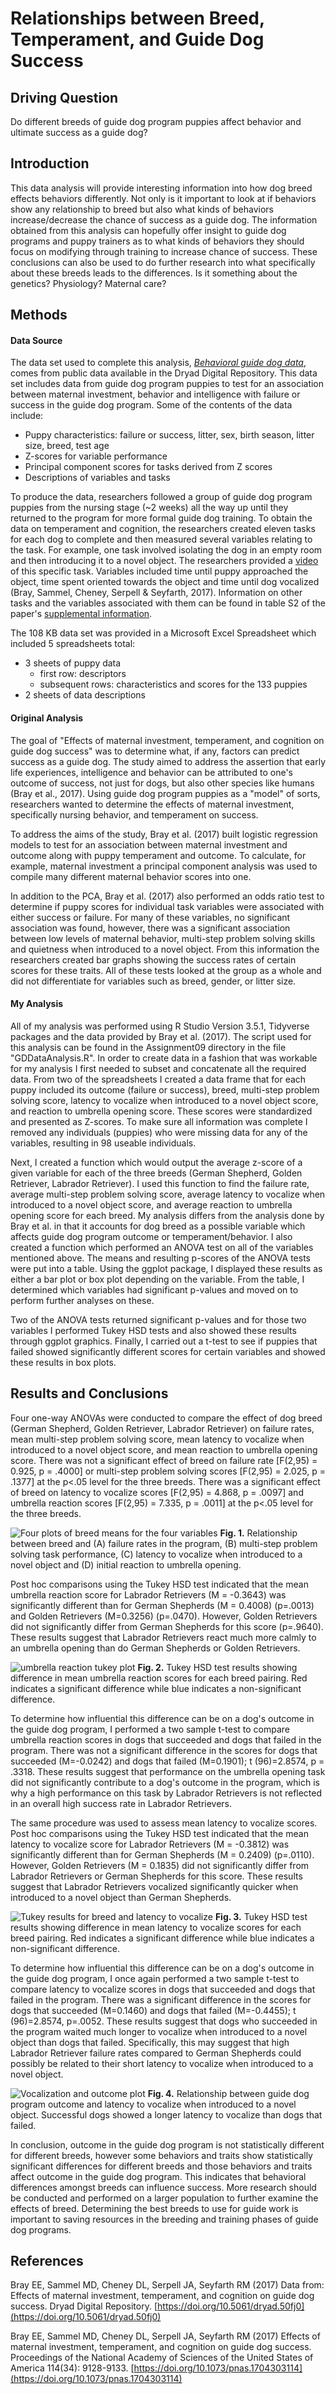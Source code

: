 # Relationships between Breed, Temperament, and Guide Dog Success

## Driving Question
Do different breeds of guide dog program puppies affect behavior and ultimate success as a guide dog?

## Introduction

This data analysis will provide interesting information into how dog breed effects behaviors differently. Not only is it important to look at if behaviors show any relationship to breed but also what kinds of behaviors increase/decrease the chance of success as a guide dog. The information obtained from this analysis can hopefully offer insight to guide dog programs and puppy trainers as to what kinds of behaviors they should focus on modifying through training to increase chance of success. These conclusions can also be used to do further research into what specifically about these breeds leads to the differences. Is it something about the genetics? Physiology? Maternal care?


## Methods
#### Data Source
The data set used to complete this analysis, [*Behavioral guide dog data*](https://datadryad.org/resource/doi:10.5061/dryad.50fj0), comes from public data available in the Dryad Digital Repository. This data set includes data from guide dog program puppies to test for an association between maternal investment, behavior and intelligence with failure or success in the guide dog program. Some of the contents of the data include: 
 - Puppy characteristics: failure or success, litter, sex, birth season, litter size, breed, test age
 - Z-scores for variable performance
 - Principal component scores for tasks derived from Z scores
 - Descriptions of variables and tasks

To produce the data, researchers followed a group of guide dog program puppies from the nursing stage (~2 weeks) all the way up until they returned to the program for more formal guide dog training. To obtain the data on temperament and cognition, the researchers created eleven tasks for each dog to complete and then measured several variables relating to the task. For example, one task involved isolating the dog in an empty room and then introducing it to a novel object. The researchers provided a [video](http://movie-usa.glencoesoftware.com/video/10.1073/pnas.1704303114/video-2) of this specific task. Variables included time until puppy approached the object, time spent oriented towards the object and time until dog vocalized (Bray, Sammel, Cheney, Serpell & Seyfarth, 2017). Information on other tasks and the variables associated with them can be found in table S2 of the paper's [supplemental information](chrome-extension://oemmndcbldboiebfnladdacbdfmadadm/https://www.pnas.org/content/pnas/suppl/2017/08/02/1704303114.DCSupplemental/pnas.201704303SI.pdf?targetid=nameddest%3DSTXT). 

The 108 KB data set was provided in a Microsoft Excel Spreadsheet which included 5 spreadsheets total:
 - 3 sheets of puppy data
	 - first row: descriptors
	 - subsequent rows: characteristics and scores for the 133 puppies
 - 2 sheets of data descriptions

#### Original Analysis

The goal of "Effects of maternal investment, temperament, and cognition on guide dog success" was to determine what, if any, factors can predict success as a guide dog. The study aimed to address the assertion that early life experiences, intelligence and behavior can be attributed to one's outcome of success, not just for dogs, but also other species like humans (Bray et al., 2017). Using guide dog program puppies as a "model" of sorts, researchers wanted to determine the effects of maternal investment, specifically nursing behavior, and temperament on success. 

To address the aims of the study, Bray et al. (2017) built logistic regression models to test for an association between maternal investment and outcome along with puppy temperament and outcome. To calculate, for example, maternal investment a principal component analysis was used to compile many different maternal behavior scores into one. 

In addition to the PCA, Bray et al. (2017) also performed an odds ratio test to determine if puppy scores for individual task variables were associated with either success or failure. For many of these variables, no significant association was found, however, there was a significant association between low levels of maternal behavior, multi-step problem solving skills and quietness when introduced to a novel object. From this information the researchers created bar graphs showing the success rates of certain scores for these traits. All of these tests looked at the group as a whole and did not differentiate for variables such as breed, gender, or litter size. 

#### My Analysis
All of my analysis was performed using R Studio Version 3.5.1, Tidyverse packages and the data provided by Bray et al. (2017). The script used for this analysis can be found in the Assignment09 directory in the file "GDDataAnalysis.R". In order to create data in a fashion that was workable for my analysis I first needed to subset and concatenate all the required data. From two of the spreadsheets I created a data frame that for each puppy included its outcome (failure or success), breed, multi-step problem solving score, latency to vocalize when introduced to a novel object score, and reaction to umbrella opening score. These scores were standardized and presented as Z-scores. To make sure all information was complete I removed any individuals (puppies) who were missing data for any of the variables, resulting in 98 useable individuals. 

Next, I created a function which would output the average z-score of a given variable for each of the three breeds (German Shepherd, Golden Retriever, Labrador Retriever). I used this function to find the failure rate, average multi-step problem solving score, average latency to vocalize when introduced to a novel object score, and average reaction to umbrella opening score for each breed. My analysis differs from the analysis done by Bray et al. in that it accounts for dog breed as a possible variable which affects guide dog program outcome or temperament/behavior. I also created a function which performed an ANOVA test on all of the variables mentioned above. The means and resulting p-scores of the ANOVA tests were put into a table. Using the ggplot package, I displayed these results as either a bar plot or box plot depending on the variable. From the table, I determined which variables had significant p-values and moved on to perform further analyses on these. 

Two of the ANOVA tests returned significant p-values and for those two variables I performed Tukey HSD tests and also showed these results through ggplot graphics. Finally, I carried out a t-test to see if puppies that failed showed significantly different scores for certain variables and showed these results in box plots. 

## Results and Conclusions
Four one-way ANOVAs were conducted to compare the effect of dog breed (German Shepherd, Golden Retriever, Labrador Retriever) on failure rates, mean multi-step problem solving score, mean latency to vocalize when introduced to a novel object score, and mean reaction to umbrella opening score. There was not a significant effect of breed on failure rate [F(2,95) = 0.925, p = .4000] or multi-step problem solving scores [F(2,95) = 2.025, p = .1377] at the p<.05 level for the three breeds. There was a significant effect of breed on latency to vocalize scores [F(2,95) = 4.868, p = .0097] and umbrella reaction scores [F(2,95) = 7.335, p = .0011] at the p<.05 level for the three breeds. 

![Four plots of breed means for the four variables](breedPlots.png)
**Fig. 1.** Relationship between breed and (A) failure rates in the program, (B) multi-step problem solving task performance, (C) latency to vocalize when introduced to a novel object and (D) initial reaction to umbrella opening. 

Post hoc comparisons using the Tukey HSD test indicated that the mean umbrella reaction score for Labrador Retrievers (M = -0.3643) was significantly different than for German Shepherds (M = 0.4008) (p=.0013) and Golden Retrievers (M=0.3256) (p=.0470). However, Golden Retrievers did not significantly differ from German Shepherds for this score (p=.9640). These results suggest that Labrador Retrievers react much more calmly to an umbrella opening than do German Shepherds or Golden Retrievers. 

![umbrella reaction tukey plot](umbTkyPlot.png)
**Fig. 2.** Tukey HSD test results showing difference in mean umbrella reaction scores for each breed pairing. Red indicates a significant difference while blue indicates a non-significant difference. 

To determine how influential this difference can be on a dog's outcome in the guide dog program, I performed a two sample t-test to compare umbrella reaction scores in dogs that succeeded and dogs that failed in the program. There was not a significant difference in the scores for dogs that succeeded (M=-0.0242) and dogs that failed (M=0.1901); t (96)=2.8574, p = .3318. These results suggest that performance on the umbrella opening task did not significantly contribute to a dog's outcome in the program, which is why a high performance on this task by Labrador Retrievers is not reflected in an overall high success rate in Labrador Retrievers. 


The same procedure was used to assess mean latency to vocalize scores. Post hoc comparisons using the Tukey HSD test indicated that the mean latency to vocalize score for Labrador Retrievers (M = -0.3812) was significantly different than for German Shepherds (M = 0.2409) (p=.0110). However, Golden Retrievers (M = 0.1835) did not significantly differ from Labrador Retrievers or German Shepherds for this score. These results suggest that Labrador Retrievers vocalized significantly quicker when introduced to a novel object than German Shepherds. 

![Tukey results for breed and latency to vocalize](vocTkyPlot.png)
**Fig. 3.** Tukey HSD test results showing difference in mean latency to vocalize scores for each breed pairing. Red indicates a significant difference while blue indicates a non-significant difference. 

To determine how influential this difference can be on a dog's outcome in the guide dog program, I once again performed a two sample t-test to compare latency to vocalize scores in dogs that succeeded and dogs that failed in the program. There was a significant difference in the scores for dogs that succeeded (M=0.1460) and dogs that failed (M=-0.4455); t (96)=2.8574, p=.0052. These results suggest that dogs who succeeded in the program waited much longer to vocalize when introduced to a novel object than dogs that failed. Specifically, this may suggest that high Labrador Retriever failure rates compared to German Shepherds could possibly be related to their short latency to vocalize when introduced to a novel object. 

![Vocalization and outcome plot](vocOutcomePlot.png)
**Fig. 4.** Relationship between guide dog program outcome and latency to vocalize when introduced to a novel object. Successful dogs showed a longer latency to vocalize than dogs that failed. 

In conclusion, outcome in the guide dog program is not statistically different for different breeds, however some behaviors and traits show statistically significant differences for different breeds and those behaviors and traits affect outcome in the guide dog program. This indicates that behavioral differences amongst breeds can influence success. More research should be conducted and performed on a larger population to further examine the effects of breed. Determining the best breeds to use for guide work is important to saving resources in the breeding and training phases of guide dog programs.

## References
Bray EE, Sammel MD, Cheney DL, Serpell JA, Seyfarth RM (2017) Data from: Effects of maternal investment, temperament, and cognition on guide dog success. Dryad Digital Repository. [https://doi.org/10.5061/dryad.50fj0](https://doi.org/10.5061/dryad.50fj0)

Bray EE, Sammel MD, Cheney DL, Serpell JA, Seyfarth RM (2017) Effects of maternal investment, temperament, and cognition on guide dog success. Proceedings of the National Academy of Sciences of the United States of America 114(34): 9128-9133. [https://doi.org/10.1073/pnas.1704303114](https://doi.org/10.1073/pnas.1704303114)

